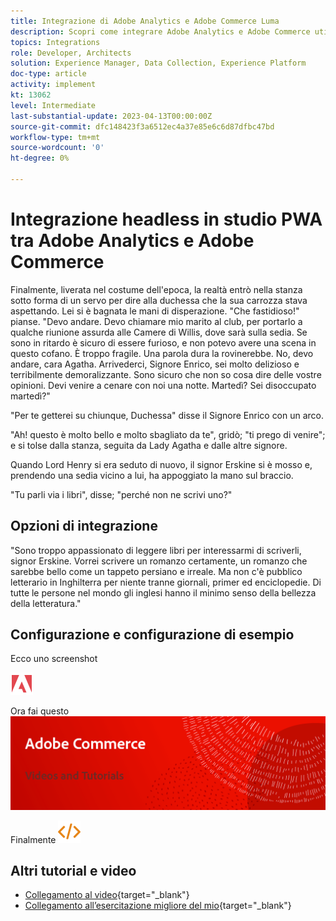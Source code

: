 ```yaml
---
title: Integrazione di Adobe Analytics e Adobe Commerce Luma
description: Scopri come integrare Adobe Analytics e Adobe Commerce utilizzando il tema nativo Luma.
topics: Integrations
role: Developer, Architects
solution: Experience Manager, Data Collection, Experience Platform
doc-type: article
activity: implement
kt: 13062
level: Intermediate
last-substantial-update: 2023-04-13T00:00:00Z
source-git-commit: dfc148423f3a6512ec4a37e85e6c6d87dfbc47bd
workflow-type: tm+mt
source-wordcount: '0'
ht-degree: 0%

---
```



# Integrazione headless in studio PWA tra Adobe Analytics e Adobe Commerce

Finalmente, liverata nel costume dell&#39;epoca, la realtà entrò nella stanza sotto forma di un servo per dire alla duchessa che la sua carrozza stava aspettando. Lei si è bagnata le mani di disperazione. &quot;Che fastidioso!&quot; pianse. &quot;Devo andare. Devo chiamare mio marito al club, per portarlo a qualche riunione assurda alle Camere di Willis, dove sarà sulla sedia. Se sono in ritardo è sicuro di essere furioso, e non potevo avere una scena in questo cofano. È troppo fragile. Una parola dura la rovinerebbe. No, devo andare, cara Agatha. Arrivederci, Signore Enrico, sei molto delizioso e terribilmente demoralizzante. Sono sicuro che non so cosa dire delle vostre opinioni. Devi venire a cenare con noi una notte. Martedì? Sei disoccupato martedì?&quot;

&quot;Per te getterei su chiunque, Duchessa&quot; disse il Signore Enrico con un arco.

&quot;Ah! questo è molto bello e molto sbagliato da te&quot;, gridò; &quot;ti prego di venire&quot;; e si tolse dalla stanza, seguita da Lady Agatha e dalle altre signore.

Quando Lord Henry si era seduto di nuovo, il signor Erskine si è mosso e, prendendo una sedia vicino a lui, ha appoggiato la mano sul braccio.

&quot;Tu parli via i libri&quot;, disse; &quot;perché non ne scrivi uno?&quot;

## Opzioni di integrazione

&quot;Sono troppo appassionato di leggere libri per interessarmi di scriverli, signor Erskine. Vorrei scrivere un romanzo certamente, un romanzo che sarebbe bello come un tappeto persiano e irreale. Ma non c&#39;è pubblico letterario in Inghilterra per niente tranne giornali, primer ed enciclopedie. Di tutte le persone nel mondo gli inglesi hanno il minimo senso della bellezza della letteratura.&quot;


## Configurazione e configurazione di esempio

Ecco uno screenshot

![Schermata 1](/help/assets/adobe-logo.svg)

Ora fai questo
![Schermata 2](/help/assets/banner-videos-home.png)

Finalmente
![ultima schermata](/help/assets/open-source.svg)

## Altri tutorial e video

* [Collegamento al video](https://example.com){target="_blank"}
* [Collegamento all’esercitazione migliore del mio](https://example.com){target="_blank"}
